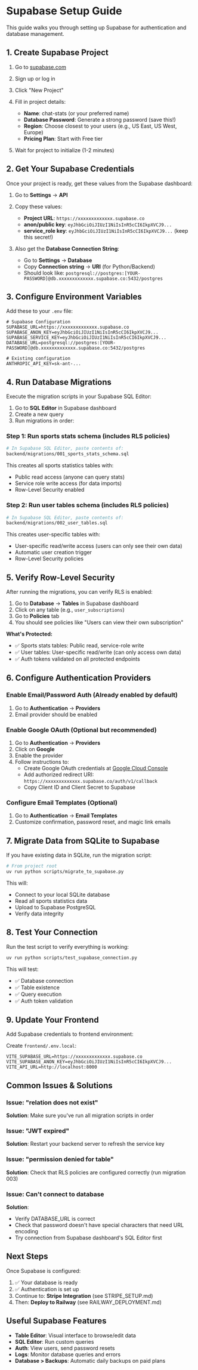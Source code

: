 # Supabase Setup Guide

This guide walks you through setting up Supabase for authentication and database management.

## 1. Create Supabase Project

1. Go to [supabase.com](https://supabase.com)
2. Sign up or log in
3. Click "New Project"
4. Fill in project details:
   - **Name**: chat-stats (or your preferred name)
   - **Database Password**: Generate a strong password (save this!)
   - **Region**: Choose closest to your users (e.g., US East, US West, Europe)
   - **Pricing Plan**: Start with Free tier

5. Wait for project to initialize (1-2 minutes)

## 2. Get Your Supabase Credentials

Once your project is ready, get these values from the Supabase dashboard:

1. Go to **Settings** → **API**
2. Copy these values:
   - **Project URL**: `https://xxxxxxxxxxxxx.supabase.co`
   - **anon/public key**: `eyJhbGciOiJIUzI1NiIsInR5cCI6IkpXVCJ9...`
   - **service_role key**: `eyJhbGciOiJIUzI1NiIsInR5cCI6IkpXVCJ9...` (keep this secret!)

3. Also get the **Database Connection String**:
   - Go to **Settings** → **Database**
   - Copy **Connection string** → **URI** (for Python/Backend)
   - Should look like: `postgresql://postgres:[YOUR-PASSWORD]@db.xxxxxxxxxxxxx.supabase.co:5432/postgres`

## 3. Configure Environment Variables

Add these to your `.env` file:

```env
# Supabase Configuration
SUPABASE_URL=https://xxxxxxxxxxxxx.supabase.co
SUPABASE_ANON_KEY=eyJhbGciOiJIUzI1NiIsInR5cCI6IkpXVCJ9...
SUPABASE_SERVICE_KEY=eyJhbGciOiJIUzI1NiIsInR5cCI6IkpXVCJ9...
DATABASE_URL=postgresql://postgres:[YOUR-PASSWORD]@db.xxxxxxxxxxxxx.supabase.co:5432/postgres

# Existing configuration
ANTHROPIC_API_KEY=sk-ant-...
```

## 4. Run Database Migrations

Execute the migration scripts in your Supabase SQL Editor:

1. Go to **SQL Editor** in Supabase dashboard
2. Create a new query
3. Run migrations in order:

### Step 1: Run sports stats schema (includes RLS policies)
```bash
# In Supabase SQL Editor, paste contents of:
backend/migrations/001_sports_stats_schema.sql
```

This creates all sports statistics tables with:
- Public read access (anyone can query stats)
- Service role write access (for data imports)
- Row-Level Security enabled

### Step 2: Run user tables schema (includes RLS policies)
```bash
# In Supabase SQL Editor, paste contents of:
backend/migrations/002_user_tables.sql
```

This creates user-specific tables with:
- User-specific read/write access (users can only see their own data)
- Automatic user creation trigger
- Row-Level Security policies

## 5. Verify Row-Level Security

After running the migrations, you can verify RLS is enabled:

1. Go to **Database** → **Tables** in Supabase dashboard
2. Click on any table (e.g., `user_subscriptions`)
3. Go to **Policies** tab
4. You should see policies like "Users can view their own subscription"

**What's Protected:**
- ✅ Sports stats tables: Public read, service-role write
- ✅ User tables: User-specific read/write (can only access own data)
- ✅ Auth tokens validated on all protected endpoints

## 6. Configure Authentication Providers

### Enable Email/Password Auth (Already enabled by default)
1. Go to **Authentication** → **Providers**
2. Email provider should be enabled

### Enable Google OAuth (Optional but recommended)
1. Go to **Authentication** → **Providers**
2. Click on **Google**
3. Enable the provider
4. Follow instructions to:
   - Create Google OAuth credentials at [Google Cloud Console](https://console.cloud.google.com/)
   - Add authorized redirect URI: `https://xxxxxxxxxxxxx.supabase.co/auth/v1/callback`
   - Copy Client ID and Client Secret to Supabase

### Configure Email Templates (Optional)
1. Go to **Authentication** → **Email Templates**
2. Customize confirmation, password reset, and magic link emails

## 7. Migrate Data from SQLite to Supabase

If you have existing data in SQLite, run the migration script:

```bash
# From project root
uv run python scripts/migrate_to_supabase.py
```

This will:
- Connect to your local SQLite database
- Read all sports statistics data
- Upload to Supabase PostgreSQL
- Verify data integrity

## 8. Test Your Connection

Run the test script to verify everything is working:

```bash
uv run python scripts/test_supabase_connection.py
```

This will test:
- ✅ Database connection
- ✅ Table existence
- ✅ Query execution
- ✅ Auth token validation

## 9. Update Your Frontend

Add Supabase credentials to frontend environment:

Create `frontend/.env.local`:
```env
VITE_SUPABASE_URL=https://xxxxxxxxxxxxx.supabase.co
VITE_SUPABASE_ANON_KEY=eyJhbGciOiJIUzI1NiIsInR5cCI6IkpXVCJ9...
VITE_API_URL=http://localhost:8000
```

## Common Issues & Solutions

### Issue: "relation does not exist"
**Solution**: Make sure you've run all migration scripts in order

### Issue: "JWT expired"
**Solution**: Restart your backend server to refresh the service key

### Issue: "permission denied for table"
**Solution**: Check that RLS policies are configured correctly (run migration 003)

### Issue: Can't connect to database
**Solution**:
- Verify DATABASE_URL is correct
- Check that password doesn't have special characters that need URL encoding
- Try connection from Supabase dashboard's SQL Editor first

## Next Steps

Once Supabase is configured:

1. ✅ Your database is ready
2. ✅ Authentication is set up
3. Continue to: **Stripe Integration** (see STRIPE_SETUP.md)
4. Then: **Deploy to Railway** (see RAILWAY_DEPLOYMENT.md)

## Useful Supabase Features

- **Table Editor**: Visual interface to browse/edit data
- **SQL Editor**: Run custom queries
- **Auth**: View users, send password resets
- **Logs**: Monitor database queries and errors
- **Database > Backups**: Automatic daily backups on paid plans
